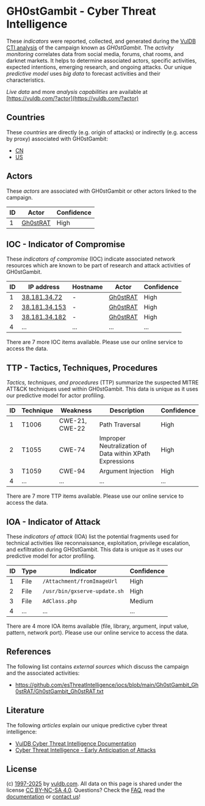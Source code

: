 # GH0stGambit - Cyber Threat Intelligence

These _indicators_ were reported, collected, and generated during the [VulDB CTI analysis](https://vuldb.com/?kb.cti) of the campaign known as _GH0stGambit_. The _activity monitoring_ correlates data from social media, forums, chat rooms, and darknet markets. It helps to determine associated actors, specific activities, expected intentions, emerging research, and ongoing attacks. Our unique _predictive model_ uses _big data_ to forecast activities and their characteristics.

_Live data_ and more _analysis capabilities_ are available at [https://vuldb.com/?actor](https://vuldb.com/?actor)

## Countries

These _countries_ are directly (e.g. origin of attacks) or indirectly (e.g. access by proxy) associated with GH0stGambit:

* [CN](https://vuldb.com/?country.cn)
* [US](https://vuldb.com/?country.us)

## Actors

These _actors_ are associated with GH0stGambit or other actors linked to the campaign.

ID | Actor | Confidence
-- | ----- | ----------
1 | [Gh0stRAT](https://vuldb.com/?actor.gh0strat) | High

## IOC - Indicator of Compromise

These _indicators of compromise_ (IOC) indicate associated network resources which are known to be part of research and attack activities of GH0stGambit.

ID | IP address | Hostname | Actor | Confidence
-- | ---------- | -------- | ----- | ----------
1 | [38.181.34.72](https://vuldb.com/?ip.38.181.34.72) | - | [Gh0stRAT](https://vuldb.com/?actor.gh0strat) | High
2 | [38.181.34.153](https://vuldb.com/?ip.38.181.34.153) | - | [Gh0stRAT](https://vuldb.com/?actor.gh0strat) | High
3 | [38.181.34.182](https://vuldb.com/?ip.38.181.34.182) | - | [Gh0stRAT](https://vuldb.com/?actor.gh0strat) | High
4 | ... | ... | ... | ...

There are 7 more IOC items available. Please use our online service to access the data.

## TTP - Tactics, Techniques, Procedures

_Tactics, techniques, and procedures_ (TTP) summarize the suspected MITRE ATT&CK techniques used within GH0stGambit. This data is unique as it uses our predictive model for actor profiling.

ID | Technique | Weakness | Description | Confidence
-- | --------- | -------- | ----------- | ----------
1 | T1006 | CWE-21, CWE-22 | Path Traversal | High
2 | T1055 | CWE-74 | Improper Neutralization of Data within XPath Expressions | High
3 | T1059 | CWE-94 | Argument Injection | High
4 | ... | ... | ... | ...

There are 7 more TTP items available. Please use our online service to access the data.

## IOA - Indicator of Attack

These _indicators of attack_ (IOA) list the potential fragments used for technical activities like reconnaissance, exploitation, privilege escalation, and exfiltration during GH0stGambit. This data is unique as it uses our predictive model for actor profiling.

ID | Type | Indicator | Confidence
-- | ---- | --------- | ----------
1 | File | `/Attachment/fromImageUrl` | High
2 | File | `/usr/bin/gxserve-update.sh` | High
3 | File | `AdClass.php` | Medium
4 | ... | ... | ...

There are 4 more IOA items available (file, library, argument, input value, pattern, network port). Please use our online service to access the data.

## References

The following list contains _external sources_ which discuss the campaign and the associated activities:

* https://github.com/esThreatIntelligence/iocs/blob/main/Gh0stGambit_Gh0stRAT/Gh0stGambit_Gh0stRAT.txt

## Literature

The following _articles_ explain our unique predictive cyber threat intelligence:

* [VulDB Cyber Threat Intelligence Documentation](https://vuldb.com/?kb.cti)
* [Cyber Threat Intelligence - Early Anticipation of Attacks](https://www.scip.ch/en/?labs.20201022)

## License

(c) [1997-2025](https://vuldb.com/?kb.changelog) by [vuldb.com](https://vuldb.com/?kb.about). All data on this page is shared under the license [CC BY-NC-SA 4.0](https://creativecommons.org/licenses/by-nc-sa/4.0/). Questions? Check the [FAQ](https://vuldb.com/?kb.faq), read the [documentation](https://vuldb.com/?kb) or [contact us](https://vuldb.com/?contact)!

